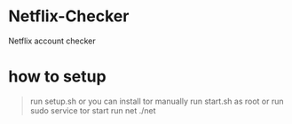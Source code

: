 # Netflix-Checker
Netflix account checker

# how to setup 
> run setup.sh or you can install tor manually
> run start.sh as root or run sudo service tor start
> run net ./net


